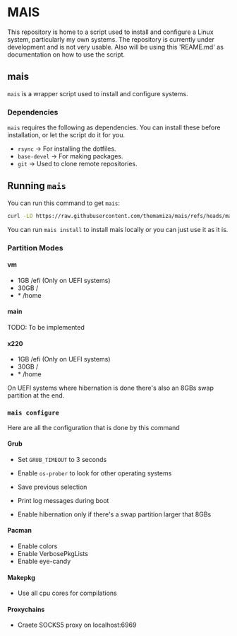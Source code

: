 # MAIS

This repository is home to a script used to install and configure a Linux system, particularly my own systems.
The repository is currently under development and is not very usable.
Also will be using this 'REAME.md' as documentation on how to use the script.

## mais

`mais` is a wrapper script used to install and configure systems.

### Dependencies

`mais` requires the following as dependencies. You can install these before installation,
or let the script do it for you.
* `rsync` &rarr; For installing the dotfiles.
* `base-devel` &rarr; For making packages.
* `git` &rarr; Used to clone remote repositories.

## Running `mais`
You can run this command to get `mais`:
``` bash
curl -LO https://raw.githubusercontent.com/themamiza/mais/refs/heads/main/mais && chmod +x mais
```
You can run `mais install` to install mais locally or you can just use it as it is.

### Partition Modes
#### vm
* 1GB  /efi (Only on UEFI systems)
* 30GB /
* \*   /home

#### main
TODO: To be implemented

#### x220
* 1GB  /efi (Only on UEFI systems)
* 30GB /
* \*    /home

On UEFI systems where hibernation is done there's also an 8GBs swap partition at the end.

### `mais configure`
Here are all the configuration that is done by this command

#### Grub
* Set `GRUB_TIMEOUT` to 3 seconds
* Enable `os-prober` to look for other operating systems
* Save previous selection
* Print log messages during boot

* Enable hibernation only if there's a swap partition larger that 8GBs

#### Pacman
* Enable colors
* Enable VerbosePkgLists
* Enable eye-candy

#### Makepkg
* Use all cpu cores for compilations

#### Proxychains

* Craete SOCKS5 proxy on localhost:6969
